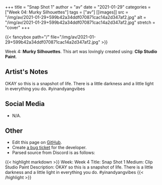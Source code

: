 +++
title =       "Snap Shot 1"
author =      "av"
date =        "2021-01-29"
categories =  ["Week 04: Murky Silhouettes"]
tags =        ["av"]
[[images]]
                      src = "/img/av/2021-01-29+599b42a34ddf070871cac14a2d347af2.jpg"
                      alt = "/img/av/2021-01-29+599b42a34ddf070871cac14a2d347af2.jpg"
                      stretch = "cover"
+++


{{< fancybox path="/" file="/img/av/2021-01-29+599b42a34ddf070871cac14a2d347af2.jpg" >}}


Week 4: **Murky Silhouettes**. This art was lovingly created using: **Clip Studio Paint**.

## Artist's Notes

OKAY so this is a snapshot of life. There is a little darkness and a little light in everything you do. #yinandyangvibes

## Social Media

- N/A.

## Other

- Edit this page on [GitHub](https://github.com/teaminkling/web-refresh/edit/main/blog/content/blog/av-week-4-3f90.md).
- Create [a bug ticket](https://github.com/teaminkling/web-refresh/issues/new?assignees=&labels=bug&template=problem-report.md&title=) for the developer.
- Parsed source from Discord is as follows:

{{< highlight markdown >}}
Week: Week 4
Title: Snap Shot 1 
Medium: Clip Studio Paint
Description: 
OKAY so this is a snapshot of life. There is a little darkness and a little light in everything you do. #yinandyangvibes
{{< /highlight >}}